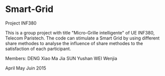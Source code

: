 # Smart-Grid
Project INF380

This is a group project with title "Micro-Grille intelligente" of UE INF380, Telecom Paristech.
The code can stimulate a Smart Grid by using different share methodes to analyse the influence of share methodes to the satisfaction of each participant.

Members:
DENG Xiao
Ma Jia
SUN Yushan
WEI Wenjia

April May Juin 2015

